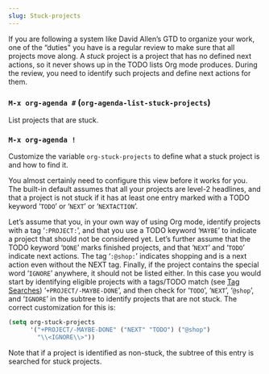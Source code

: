 ```yaml
---
slug: Stuck-projects
---
```


If you are following a system like David Allen’s GTD to organize your work, one of the “duties" you have is a regular review to make sure that all projects move along. A *stuck* project is a project that has no defined next actions, so it never shows up in the TODO lists Org mode produces. During the review, you need to identify such projects and define next actions for them.

### `M-x org-agenda #` (`org-agenda-list-stuck-projects`)

List projects that are stuck.

### `M-x org-agenda !`

Customize the variable `org-stuck-projects` to define what a stuck project is and how to find it.

You almost certainly need to configure this view before it works for you. The built-in default assumes that all your projects are level-2 headlines, and that a project is not stuck if it has at least one entry marked with a TODO keyword ‘`TODO`’ or ‘`NEXT`’ or ‘`NEXTACTION`’.

Let’s assume that you, in your own way of using Org mode, identify projects with a tag ‘`:PROJECT:`’, and that you use a TODO keyword ‘`MAYBE`’ to indicate a project that should not be considered yet. Let’s further assume that the TODO keyword ‘`DONE`’ marks finished projects, and that ‘`NEXT`’ and ‘`TODO`’ indicate next actions. The tag ‘`:@shop:`’ indicates shopping and is a next action even without the NEXT tag. Finally, if the project contains the special word ‘`IGNORE`’ anywhere, it should not be listed either. In this case you would start by identifying eligible projects with a tags/TODO match (see [Tag Searches](/docs/org/Tag-Searches)) ‘`+PROJECT/-MAYBE-DONE`’, and then check for ‘`TODO`’, ‘`NEXT`’, ‘`@shop`’, and ‘`IGNORE`’ in the subtree to identify projects that are not stuck. The correct customization for this is:

```lisp
(setq org-stuck-projects
      '("+PROJECT/-MAYBE-DONE" ("NEXT" "TODO") ("@shop")
        "\\<IGNORE\\>"))
```

Note that if a project is identified as non-stuck, the subtree of this entry is searched for stuck projects.
